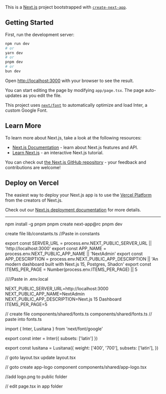 This is a [Next.js](https://nextjs.org) project bootstrapped with [`create-next-app`](https://nextjs.org/docs/app/api-reference/create-next-app).

## Getting Started

First, run the development server:

```bash
npm run dev
# or
yarn dev
# or
pnpm dev
# or
bun dev
```

Open [http://localhost:3000](http://localhost:3000) with your browser to see the result.

You can start editing the page by modifying `app/page.tsx`. The page auto-updates as you edit the file.

This project uses [`next/font`](https://nextjs.org/docs/app/building-your-application/optimizing/fonts) to automatically optimize and load Inter, a custom Google Font.

## Learn More

To learn more about Next.js, take a look at the following resources:

- [Next.js Documentation](https://nextjs.org/docs) - learn about Next.js features and API.
- [Learn Next.js](https://nextjs.org/learn) - an interactive Next.js tutorial.

You can check out [the Next.js GitHub repository](https://github.com/vercel/next.js) - your feedback and contributions are welcome!

## Deploy on Vercel

The easiest way to deploy your Next.js app is to use the [Vercel Platform](https://vercel.com/new?utm_medium=default-template&filter=next.js&utm_source=create-next-app&utm_campaign=create-next-app-readme) from the creators of Next.js.

Check out our [Next.js deployment documentation](https://nextjs.org/docs/app/building-your-application/deploying) for more details.


************************************************************************************************

npm install -g pnpm
pnpm create next-app@rc
pnpm dev


create file lib/constants.ts
//Paste in constants

export const SERVER_URL =
  process.env.NEXT_PUBLIC_SERVER_URL || 'http://localhost:3000'
export const APP_NAME = process.env.NEXT_PUBLIC_APP_NAME || 'NextAdmin'
export const APP_DESCRIPTION =
  process.env.NEXT_PUBLIC_APP_DESCRIPTION ||
  'An modern dashboard built with Next.js 15, Postgres, Shadcn'
export const ITEMS_PER_PAGE = Number(process.env.ITEMS_PER_PAGE) || 5


////Paste in .env.local

NEXT_PUBLIC_SERVER_URL=http://localhost:3000
NEXT_PUBLIC_APP_NAME=NextAdmin
NEXT_PUBLIC_APP_DESCRIPTION=Next.js 15 Dashboard
ITEMS_PER_PAGE=5

// create file components/shared/fonts.ts
               components/shared/fonts.ts
// paste into fonts.ts


import { Inter, Lusitana } from 'next/font/google'

export const inter = Inter({ subsets: ['latin'] })

export const lusitana = Lusitana({
  weight: ['400', '700'],
  subsets: ['latin'],
})


// goto layout.tsx
update layout.tsx

// goto create app-logo component
components/shared/app-logo.tsx

//add logo.png to public folder

// edit page.tsx in app folder


